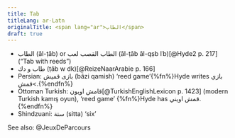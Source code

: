 ```yaml
---
title: Tab
titleLang: ar-Latn
originalTitle: <span lang="ar">الطاب</span>
draft: true
---
```


- <span lang="ar">الطاب</span> (āl-ṭāb) or <span lang="ar">الطاب القصب لعب</span> (āl-ṭāb āl-qṣb lʿb)[@Hyde2 p. 217] (“Tab with reeds”)
- <span lang="ar">طاب و دك</span> (ṭāb w dk)[@ReizeNaarArabie p. 166]
- Persian: <span lang="fa">بازی قمیش</span> (<span lang="fa-Latn">bâzi qamish</span>) ‘reed game’{%fn%}Hyde writes <span lang="fa">بازي قمش<</span>.{%endfn%}
- Ottoman Turkish: <span lang="ota" class="aka">قامش اویون</span>[@TurkishEnglishLexicon p. 1423] (modern Turkish <span lang="tr" class="aka">kamış oyun</span>), ‘reed game’ {%fn%}Hyde has <span lang="ota">قمش اويني</span>.{%endfn%}
- Shindzuani: <span lang="wni" class="aka">ستة</span> (<span lang="wni-Latn" class="aka">sitta</span>) ‘six’


See also: @JeuxDeParcours
